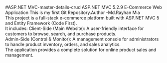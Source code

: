 #ASP.NET MVC-master-details-crud
ASP.NET MVC 5.2.9 E-Commerce Web Application
This is my first Git Repository.Author -Md.Rayhan Mia
</br>
This project is a full-stack e-commerce platform built with ASP.NET MVC 5 and Entity Framework (Code First).
</br>
It includes:
Client-Side (Main Website): A user-friendly interface for customers to browse, search, and purchase products.
</br>
Admin-Side (Control & Monitor): A management console for administrators to handle product inventory, orders, and sales analytics.
</br>
The application provides a complete solution for online product sales and management.

